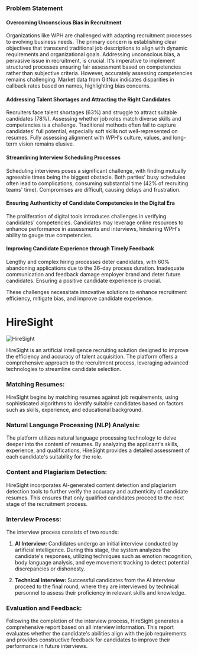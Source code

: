 ### Problem Statement

#### Overcoming Unconscious Bias in Recruitment
Organizations like WPH are challenged with adapting recruitment processes to evolving business needs. The primary concern is establishing clear objectives that transcend traditional job descriptions to align with dynamic requirements and organizational goals. Addressing unconscious bias, a pervasive issue in recruitment, is crucial. It's imperative to implement structured processes ensuring fair assessment based on competencies rather than subjective criteria. However, accurately assessing competencies remains challenging. Market data from GitNux indicates disparities in callback rates based on names, highlighting bias concerns.

#### Addressing Talent Shortages and Attracting the Right Candidates
Recruiters face talent shortages (63%) and struggle to attract suitable candidates (78%). Assessing whether job roles match diverse skills and competencies is a challenge. Traditional methods often fail to capture candidates' full potential, especially soft skills not well-represented on resumes. Fully assessing alignment with WPH's culture, values, and long-term vision remains elusive.

#### Streamlining Interview Scheduling Processes
Scheduling interviews poses a significant challenge, with finding mutually agreeable times being the biggest obstacle. Both parties' busy schedules often lead to complications, consuming substantial time (42% of recruiting teams' time). Compromises are difficult, causing delays and frustration.

#### Ensuring Authenticity of Candidate Competencies in the Digital Era
The proliferation of digital tools introduces challenges in verifying candidates' competencies. Candidates may leverage online resources to enhance performance in assessments and interviews, hindering WPH's ability to gauge true competencies.

#### Improving Candidate Experience through Timely Feedback
Lengthy and complex hiring processes deter candidates, with 60% abandoning applications due to the 36-day process duration. Inadequate communication and feedback damage employer brand and deter future candidates. Ensuring a positive candidate experience is crucial.

These challenges necessitate innovative solutions to enhance recruitment efficiency, mitigate bias, and improve candidate experience.

# HireSight

![HireSight](https://github.com/SHINE-six/HireSight/assets/91732305/163dbad2-c48f-4f83-8f90-3fd8c229aa34)

HireSight is an artificial intelligence recruiting solution designed to improve the efficiency and accuracy of talent acquisition. The platform offers a comprehensive approach to the recruitment process, leveraging advanced technologies to streamline candidate selection.

### Matching Resumes:
HireSight begins by matching resumes against job requirements, using sophisticated algorithms to identify suitable candidates based on factors such as skills, experience, and educational background.

### Natural Language Processing (NLP) Analysis:
The platform utilizes natural language processing technology to delve deeper into the content of resumes. By analyzing the applicant's skills, experience, and qualifications, HireSight provides a detailed assessment of each candidate's suitability for the role.

### Content and Plagiarism Detection:
HireSight incorporates AI-generated content detection and plagiarism detection tools to further verify the accuracy and authenticity of candidate resumes. This ensures that only qualified candidates proceed to the next stage of the recruitment process.

### Interview Process:
The interview process consists of two rounds:

1. **AI Interview:** Candidates undergo an initial interview conducted by artificial intelligence. During this stage, the system analyzes the candidate's responses, utilizing techniques such as emotion recognition, body language analysis, and eye movement tracking to detect potential discrepancies or dishonesty.

2. **Technical Interview:** Successful candidates from the AI interview proceed to the final round, where they are interviewed by technical personnel to assess their proficiency in relevant skills and knowledge.

### Evaluation and Feedback:
Following the completion of the interview process, HireSight generates a comprehensive report based on all interview information. This report evaluates whether the candidate's abilities align with the job requirements and provides constructive feedback for candidates to improve their performance in future interviews.
